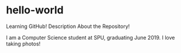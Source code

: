 # hello-world
Learning GitHub! Description About the Repository!

I am a Computer Science student at SPU, graduating June 2019.
I love taking photos!
